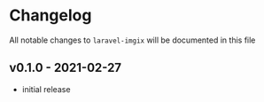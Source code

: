 # Changelog

All notable changes to `laravel-imgix` will be documented in this file

## v0.1.0 - 2021-02-27

-   initial release

